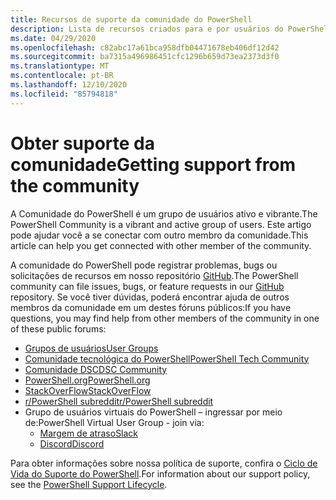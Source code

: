 ```yaml
---
title: Recursos de suporte da comunidade do PowerShell
description: Lista de recursos criados para e por usuários do PowerShell
ms.date: 04/29/2020
ms.openlocfilehash: c82abc17a61bca958dfb04471678eb406df12d42
ms.sourcegitcommit: ba7315a496986451cfc1296b659d73ea2373d3f0
ms.translationtype: MT
ms.contentlocale: pt-BR
ms.lasthandoff: 12/10/2020
ms.locfileid: "85794818"
---
```

# <a name="getting-support-from-the-community"></a><span data-ttu-id="e7066-103">Obter suporte da comunidade</span><span class="sxs-lookup"><span data-stu-id="e7066-103">Getting support from the community</span></span>

<span data-ttu-id="e7066-104">A Comunidade do PowerShell é um grupo de usuários ativo e vibrante.</span><span class="sxs-lookup"><span data-stu-id="e7066-104">The PowerShell Community is a vibrant and active group of users.</span></span> <span data-ttu-id="e7066-105">Este artigo pode ajudar você a se conectar com outro membro da comunidade.</span><span class="sxs-lookup"><span data-stu-id="e7066-105">This article can help you get connected with other member of the community.</span></span>

<span data-ttu-id="e7066-106">A comunidade do PowerShell pode registrar problemas, bugs ou solicitações de recursos em nosso repositório [GitHub](https://github.com/powershell/powershell/issues).</span><span class="sxs-lookup"><span data-stu-id="e7066-106">The PowerShell community can file issues, bugs, or feature requests in our [GitHub](https://github.com/powershell/powershell/issues) repository.</span></span> <span data-ttu-id="e7066-107">Se você tiver dúvidas, poderá encontrar ajuda de outros membros da comunidade em um destes fóruns públicos:</span><span class="sxs-lookup"><span data-stu-id="e7066-107">If you have questions, you may find help from other members of the community in one of these public forums:</span></span>

- [<span data-ttu-id="e7066-108">Grupos de usuários</span><span class="sxs-lookup"><span data-stu-id="e7066-108">User Groups</span></span>](https://aka.ms/psusergroup)
- [<span data-ttu-id="e7066-109">Comunidade tecnológica do PowerShell</span><span class="sxs-lookup"><span data-stu-id="e7066-109">PowerShell Tech Community</span></span>](https://techcommunity.microsoft.com/t5/PowerShell/ct-p/WindowsPowerShell)
- [<span data-ttu-id="e7066-110">Comunidade DSC</span><span class="sxs-lookup"><span data-stu-id="e7066-110">DSC Community</span></span>](https://dsccommunity.org/)
- [<span data-ttu-id="e7066-111">PowerShell.org</span><span class="sxs-lookup"><span data-stu-id="e7066-111">PowerShell.org</span></span>](https://powershell.org/)
- [<span data-ttu-id="e7066-112">StackOverFlow</span><span class="sxs-lookup"><span data-stu-id="e7066-112">StackOverFlow</span></span>](https://stackoverflow.com/questions/tagged/powershell)
- [<span data-ttu-id="e7066-113">r/PowerShell subreddit</span><span class="sxs-lookup"><span data-stu-id="e7066-113">r/PowerShell subreddit</span></span>](https://www.reddit.com/r/PowerShell/)
- <span data-ttu-id="e7066-114">Grupo de usuários virtuais do PowerShell – ingressar por meio de:</span><span class="sxs-lookup"><span data-stu-id="e7066-114">PowerShell Virtual User Group - join via:</span></span>
  - [<span data-ttu-id="e7066-115">Margem de atraso</span><span class="sxs-lookup"><span data-stu-id="e7066-115">Slack</span></span>](https://aka.ms/psslack)
  - [<span data-ttu-id="e7066-116">Discord</span><span class="sxs-lookup"><span data-stu-id="e7066-116">Discord</span></span>](https://aka.ms/psdiscord)

<span data-ttu-id="e7066-117">Para obter informações sobre nossa política de suporte, confira o [Ciclo de Vida do Suporte do PowerShell](/powershell/scripting/powershell-support-lifecycle).</span><span class="sxs-lookup"><span data-stu-id="e7066-117">For information about our support policy, see the [PowerShell Support Lifecycle](/powershell/scripting/powershell-support-lifecycle).</span></span>

